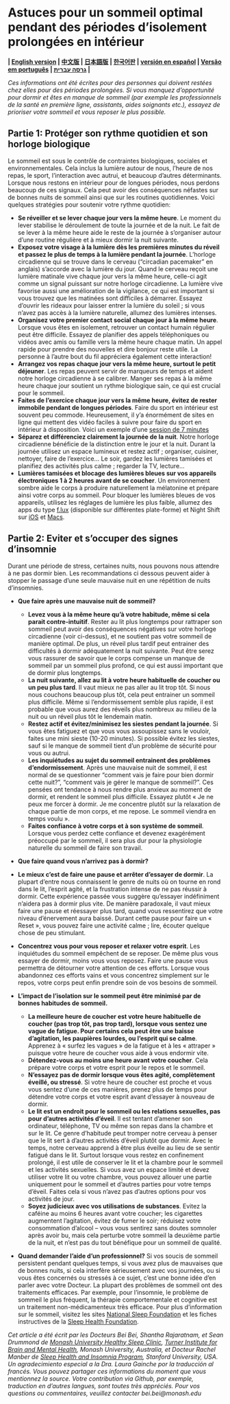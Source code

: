 # Astuces pour un sommeil optimal pendant des périodes d’isolement prolongées en intérieur 

**| [English version](https://github.com/beisci/SleepInfo/blob/master/sleep_in_isolation.md) | [中文版](https://github.com/beisci/SleepInfo/blob/master/sleep_in_isolation_cn.md) | [日本語版](https://github.com/beisci/SleepInfo/blob/master/sleep_in_isolation_jp.md) | [한국어판](https://github.com/beisci/SleepInfo/blob/master/sleep_in_isolation_kr.md) | [versión en español](https://github.com/beisci/SleepInfo/blob/master/sleep_in_isolation_sp.md) | [Versão em português](https://github.com/beisci/SleepInfo/blob/master/sleep_in_isolation_pt.md) | [גרסה עברית](https://github.com/beisci/SleepInfo/raw/master/sleep_in_isolation_he.pdf) |**


_Ces informations ont été écrites pour des personnes qui doivent restées chez elles pour des périodes prolongées. Si vous manquez d’opportunité pour dormir et êtes en manque de sommeil (par exemple les professionnels de la santé en première ligne, assistants, aides soignants etc.), essayez de prioriser votre sommeil et vous reposer le plus possible._

## Partie 1: Protéger son rythme quotidien et son horloge biologique
Le sommeil est sous le contrôle de contraintes biologiques, sociales et environnementales. Cela inclus la lumière autour de nous, l’heure de nos repas, le sport, l’interaction avec autrui, et beaucoup d’autres déterminants. Lorsque nous restons en intérieur pour de longues périodes, nous perdons beaucoup de ces signaux. Cela peut avoir des conséquences néfastes sur de bonnes nuits de sommeil ainsi que sur les routines quotidiennes. Voici quelques stratégies pour soutenir votre rythme quotidien:
- **Se réveiller et se lever chaque jour vers la même heure**. Le moment du lever stabilise le déroulement de toute la journée et de la nuit. Le fait de se lever à la même heure aide le reste de la journée à s’organiser autour d’une routine régulière et à mieux dormir la nuit suivante. 
- **Exposez votre visage à la lumière dès les premières minutes du réveil et passez le plus de temps à la lumière pendant la journée**. L’horloge circadienne qui se trouve dans le cerveau (“circadian pacemaker” en anglais) s’accorde avec la lumière du jour. Quand le cerveau reçoit une lumière matinale vive chaque jour vers la même heure, celle-ci agit comme un signal puissant sur notre horloge circadienne. La lumière vive favorise aussi une amélioration de la vigilance, ce qui est important si vous trouvez que les matinées sont difficiles à démarrer. Essayez d’ouvrir les rideaux pour laisser entrer la lumière du soleil ; si vous n’avez pas accès à la lumière naturelle, allumez des lumières intenses.
- **Organisez votre premier contact social chaque jour à la même heure**. Lorsque vous êtes en isolement, retrouver un contact humain régulier peut être difficile. Essayez de planifier des appels téléphoniques ou vidéos avec amis ou famille vers la même heure chaque matin. Un appel rapide pour prendre des nouvelles et dire bonjour reste utile. La personne à l’autre bout du fil appréciera également cette interaction!
- **Arrangez vos repas chaque jour vers la même heure, surtout le petit déjeuner**. Les repas peuvent servir de marqueurs de temps et aident notre horloge circadienne à se calibrer. Manger ses repas à la même heure chaque jour soutient un rythme biologique sain, ce qui est crucial pour le sommeil. 
- **Faites de l’exercice chaque jour vers la même heure, évitez de rester immobile pendant de longues périodes**. Faire du sport en intérieur est souvent peu commode. Heureusement, il y’a énormément de sites en ligne qui mettent des vidéo faciles à suivre pour faire du sport en intérieur à disposition. Voici un exemple d’une [session de 7 minutes](https://www.youtube.com/watch?v=i6UEXbJAp6U)
- **Séparez et différenciez clairement la journée de la nuit**. Notre horloge circadienne bénéficie de la distinction entre le jour et la nuit. Durant la journée utilisez un espace lumineux et restez actif ; organiser, cuisiner, nettoyer, faire de l’exercice… Le soir, gardez les lumières tamisées et planifiez des activités plus calme ; regarder la TV, lecture...
- **Lumières tamisées et blocage des lumières bleues sur vos appareils électroniques 1 à 2 heures avant de se coucher**. Un environnement sombre aide le corps à produire naturellement la mélatonine et prépare ainsi votre corps au sommeil. Pour bloquer les lumières bleues de vos appareils, utilisez les réglages de lumière les plus faible, allumez des apps du type [f.lux](https://justgetflux.com/) (disponible sur différentes plate-forme) et Night Shift sur [iOS](https://support.apple.com/en-au/HT207570) et [Macs](https://support.apple.com/en-au/HT207513).

## Partie 2: Eviter et s’occuper des signes d’insomnie 
Durant une période de stress, certaines nuits, nous pouvons nous attendre à ne pas dormir bien. Les recommandations ci dessous peuvent aider à stopper le passage d’une seule mauvaise nuit en une répétition de nuits d’insomnies.

- **Que faire après une mauvaise nuit de sommeil?**
  - **Levez vous à la même heure qu’à votre habitude, même si cela parait contre-intuitif**. Rester au lit plus longtemps pour rattraper son sommeil peut avoir des conséquences négatives sur votre horloge circadienne (voir ci-dessus), et ne soutient pas votre sommeil de manière optimal. De plus, un réveil plus tardif peut entrainer des difficultés à dormir adéquatement la nuit suivante. Peut être serez vous rassurer de savoir que le corps compense un manque de sommeil par un sommeil plus profond, ce qui est aussi important que de dormir plus longtemps.
  - **La nuit suivante, allez au lit à votre heure habituelle de coucher ou un peu plus tard**. Il vaut mieux ne pas aller au lit trop tôt. Si nous nous couchons beaucoup plus tôt, cela peut entrainer un sommeil plus difficile. Même si l’endormissement semble plus rapide, il est probable que vous aurez des réveils plus nombreux au milieu de la nuit ou un réveil plus tôt le lendemain matin.
  - **Restez actif et évitez/minimisez les siestes pendant la journée**. Si vous êtes fatiguez et que vous vous assoupissez sans le vouloir, faites une mini sieste (10-20 minutes). Si possible évitez les siestes, sauf si le manque de sommeil tient d’un problème de sécurité pour vous ou autrui.
  - **Les inquiétudes au sujet du sommeil  entrainent des problèmes d’endormissement**. Après une mauvaise nuit de sommeil, il est normal de se questionner “comment vais je faire pour bien dormir cette nuit?”, “comment vais je gérer le manque de sommeil?”. Ces pensées ont tendance à nous rendre plus anxieux au moment de dormir, et rendent le sommeil plus difficile. Essayez plutôt « Je ne peux me forcer à dormir. Je me concentre plutôt sur la relaxation de chaque partie de mon corps, et me repose. Le sommeil viendra en temps voulu ».
  - **Faites confiance à votre corps et à son système de sommeil**. Lorsque vous perdez cette confiance et devenez exagérément préoccupé par le sommeil, il sera plus dur pour la physiologie naturelle du sommeil de faire son travail.

- **Que faire quand vous n’arrivez pas à dormir?**
 - **Le mieux c’est de faire une pause et arrêter d’essayer de dormir**. La plupart d’entre nous connaissent le genre de nuits où on tourne en rond dans le lit, l’esprit agité, et la frustration intense de ne pas réussir à dormir. Cette expérience passée vous suggère qu’essayer indéfiniment n’aidera pas à dormir plus vite. De manière paradoxale, il vaut mieux faire une pause et réessayer plus tard, quand vous ressentirez que votre niveau d’énervement aura baissé. Durant cette pause pour faire un « Reset », vous pouvez faire une activité calme ; lire, écouter quelque chose de peu stimulant.
 - **Concentrez vous pour vous reposer et relaxer votre esprit**. Les inquiétudes du sommeil empêchent de se reposer. De même plus vous essayer de dormir, moins vous vous reposez. Faire une pause vous permettra de détourner votre attention de ces efforts. Lorsque vous abandonnez ces efforts vains et vous concentrez simplement sur le repos, votre corps peut enfin prendre soin de vos besoins de sommeil.

- **L’impact de l’isolation sur le sommeil peut être minimisé par de bonnes habitudes de sommeil.**
  - **La meilleure heure de coucher est votre heure habituelle de coucher (pas trop tôt, pas trop tard), lorsque vous sentez une vague de fatigue. Pour certains cela peut être une baisse d’agitation, les paupières lourdes, ou l’esprit qui se calme**. Apprenez à « surfez les vagues » de la fatigue et à les « attraper » puisque votre heure de coucher vous aide à vous endormir vite.
  - **Détendez-vous au moins une heure avant votre coucher**. Cela prépare votre corps et votre esprit pour le repos et le sommeil.
  - **N’essayez pas de dormir lorsque vous êtes agité, complètement éveillé, ou stressé**. Si votre heure de coucher est proche et vous vous sentez d’une de ces manières, prenez plus de temps pour détendre votre corps et votre esprit avant d’essayer à nouveau de dormir.
  - **Le lit est un endroit pour le sommeil ou les relations sexuelles, pas pour d’autres activités d’éveil**. Il est tentant d’amener son ordinateur, téléphone, TV ou même son repas dans la chambre et sur le lit. Ce genre d’habitude peut tromper notre cerveau à penser que le lit sert à d’autres activités d’éveil plutôt que dormir. Avec le temps, notre cerveau apprend à être plus éveille au lieu de se sentir fatigué dans le lit. Surtout lorsque vous restez en confinement prolongé, il est utile de conserver le lit et la chambre pour le sommeil et les activités sexuelles. Si vous avez un espace limité et devez utiliser votre lit ou votre chambre, vous pouvez allouer une partie uniquement pour le sommeil et d’autres parties pour votre temps d’éveil. Faites cela si vous n’avez pas d’autres options pour vos activités de jour.
  - **Soyez judicieux avec vos utilisations de substances**. Evitez la caféine au moins 6 heures avant votre coucher; les cigarettes augmentent l’agitation, évitez de fumer le soir; réduisez votre consommation d’alcool – vous vous sentirez sans doutes somnoler après avoir bu, mais cela perturbe votre sommeil la deuxième partie de la nuit, et n’est pas du tout bénéfique pour un sommeil de qualité.

- **Quand demander l’aide d’un professionnel?** Si vos soucis de sommeil persistent pendant quelques temps, si vous avez plus de mauvaises que de bonnes nuits, si cela interfère sérieusement avec vos journées, ou si vous êtes concernés ou stressés à ce sujet, c’est une bonne idée d’en parler avec votre Docteur. La plupart des problèmes de sommeil ont des traitements efficaces. Par exemple, pour l’insomnie, le problème de sommeil le plus fréquent, la thérapie comportementale et cognitive est un traitement non-médicamenteux très efficace. Pour plus d’information sur le sommeil, visitez les sites [National Sleep Foundation](https://www.sleepfoundation.org/) et les fiches instructives de la [Sleep Health Foundation](https://www.sleephealthfoundation.org.au/fact-sheets.html).

_Cet article a été écrit par les Docteurs Bei Bei, Shantha Rajaratnam, et Sean Drummond de [Monash University Healthy Sleep Clinic](https://www.monash.edu/turner-institute/turner-clinics/healthy-sleep-clinic), [Turner Institute for Brain and Mental Health](https://www.monash.edu/turner-institute), Monash University, Australia, et Docteur Rachel Manber de [Sleep Health and Insomnia Program](http://med.stanford.edu/insomnia.html), Stanford University, USA. Un agradecimiento especial a la Dra. Laura Gainche por la traducción al francés. Vous pouvez partager ces informations du moment que vous mentionnez la source. Votre contribution via Github, par exemple, traduction en d’autres langues, sont toutes très appréciés. Pour vos questions ou commentaires, veuillez contacter bei.bei@monash.edu_
